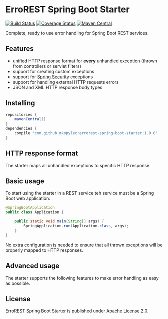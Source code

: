 # ErroREST Spring Boot Starter
[![Build Status](https://travis-ci.org/mkopylec/errorest-spring-boot-starter.svg?branch=master)](https://travis-ci.org/mkopylec/errorest-spring-boot-starter)
[![Coverage Status](https://coveralls.io/repos/mkopylec/errorest-spring-boot-starter/badge.svg?branch=master&service=github)](https://coveralls.io/github/mkopylec/errorest-spring-boot-starter?branch=master)
[![Maven Central](https://maven-badges.herokuapp.com/maven-central/com.github.mkopylec/errorest-spring-boot-starter/badge.svg?style=flat)](https://maven-badges.herokuapp.com/maven-central/com.github.mkopylec/errorest-spring-boot-starter)

Complete, ready to use error handling for Spring Boot REST services.

## Features
- unified HTTP response format for **every** unhandled exception (thrown from controllers or servlet filters)
- support for creating custom exceptions
- support for [Spring Security](https://projects.spring.io/spring-security/) exceptions
- support for handling external HTTP requests errors
- JSON and XML HTTP response body types

## Installing
```gradle
repositories {
    mavenCentral()
}
dependencies {
    compile 'com.github.mkopylec:errorest-spring-boot-starter:1.0.0'
}
```

## HTTP response format
The starter maps all unhandled exceptions to specific HTTP response.

## Basic usage
To start using the starter in a REST service teh service must be a Spring Boot web application:
```java
@SpringBootApplication
public class Application {

    public static void main(String[] args) {
        SpringApplication.run(Application.class, args);
    }
}
```
No extra configuration is needed to ensure that all thrown exceptions will be properly mapped to HTTP responses.

## Advanced usage
The starter supports the following features to make error handling as easy as possible.

### 

## License
ErroREST Spring Boot Starter is published under [Apache License 2.0](http://www.apache.org/licenses/LICENSE-2.0).
